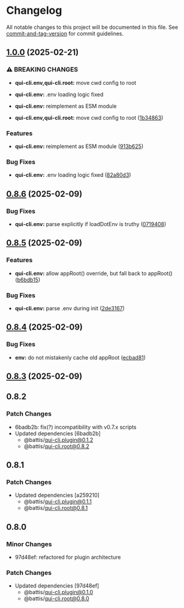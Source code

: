 # Changelog

All notable changes to this project will be documented in this file. See [commit-and-tag-version](https://github.com/absolute-version/commit-and-tag-version) for commit guidelines.

## [1.0.0](https://github.com/battis/qui-cli/compare/env/0.8.6...env/1.0.0) (2025-02-21)


### ⚠ BREAKING CHANGES

* **qui-cli.env,qui-cli.root:** move cwd config to root
* **qui-cli.env:** .env loading logic fixed
* **qui-cli.env:** reimplement as ESM module

* **qui-cli.env,qui-cli.root:** move cwd config to root ([1b34863](https://github.com/battis/qui-cli/commit/1b3486338fb1c12576c136e2b4e8654f04bfcbeb))


### Features

* **qui-cli.env:** reimplement as ESM module ([913b625](https://github.com/battis/qui-cli/commit/913b62515fd15fd460307e1df64128800d74d896))


### Bug Fixes

* **qui-cli.env:** .env loading logic fixed ([82a80d3](https://github.com/battis/qui-cli/commit/82a80d39e94a7fab165a3d3c9492d4ecf77f1bdb))

## [0.8.6](https://github.com/battis/qui-cli/compare/env/0.8.5...env/0.8.6) (2025-02-09)


### Bug Fixes

* **qui-cli.env:** parse explicitly if loadDotEnv is truthy ([0719408](https://github.com/battis/qui-cli/commit/0719408551f55133b04c55d287998d126e8f07c7))

## [0.8.5](https://github.com/battis/qui-cli/compare/env/0.8.4...env/0.8.5) (2025-02-09)


### Features

* **qui-cli.env:** allow appRoot() override, but fall back to appRoot() ([b6bdb15](https://github.com/battis/qui-cli/commit/b6bdb158d44cdd81beee441bf78b95602966e1d0))


### Bug Fixes

* **qui-cli.env:** parse .env during init ([2de3167](https://github.com/battis/qui-cli/commit/2de3167be47c51f9dd44aaa126a4c375631b1852))

## [0.8.4](https://github.com/battis/qui-cli/compare/env/0.8.3...env/0.8.4) (2025-02-09)


### Bug Fixes

* **env:** do not mistakenly cache old appRoot ([ecbad81](https://github.com/battis/qui-cli/commit/ecbad812d30b571d5b8291317bd075ba8d565416))

## [0.8.3](https://github.com/battis/qui-cli/compare/env/0.8.2...env/0.8.3) (2025-02-09)

## 0.8.2

### Patch Changes

- 6badb2b: fix(?) incompatibility with v0.7.x scripts
- Updated dependencies [6badb2b]
  - @battis/qui-cli.plugin@0.1.2
  - @battis/qui-cli.root@0.8.2

## 0.8.1

### Patch Changes

- Updated dependencies [a259210]
  - @battis/qui-cli.plugin@0.1.1
  - @battis/qui-cli.root@0.8.1

## 0.8.0

### Minor Changes

- 97d48ef: refactored for plugin architecture

### Patch Changes

- Updated dependencies [97d48ef]
  - @battis/qui-cli.plugin@0.1.0
  - @battis/qui-cli.root@0.8.0

